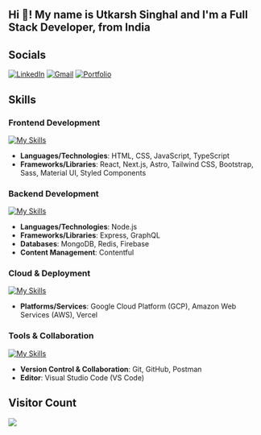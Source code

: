 <h2 align="left">Hi 👋! My name is Utkarsh Singhal and I'm a Full Stack Developer, from India</h2>

## Socials
[![LinkedIn](https://go-skill-icons.vercel.app/api/icons?i=linkedin)](https://linkedin.com/in/singhalutkarsh26)
[![Gmail](https://go-skill-icons.vercel.app/api/icons?i=gmail)](mailto:singhalutkarsh26@gmail.com)
[![Portfolio](https://go-skill-icons.vercel.app/api/icons?i=portfolio)](https://utkarsh-singhal.tech/)

## Skills

### **Frontend Development**
[![My Skills](https://go-skill-icons.vercel.app/api/icons?i=html,css,js,react,nextjs,astro,tailwind,bootstrap,sass,materialui,styledcomponents)](https://utkarsh-singhal.tech)

- **Languages/Technologies**: HTML, CSS, JavaScript, TypeScript
- **Frameworks/Libraries**: React, Next.js, Astro, Tailwind CSS, Bootstrap, Sass, Material UI, Styled Components

### **Backend Development**
[![My Skills](https://go-skill-icons.vercel.app/api/icons?i=nodejs,express,graphql,firebase,mongodb,redis,contentful)](https://utkarsh-singhal.tech)

- **Languages/Technologies**: Node.js
- **Frameworks/Libraries**: Express, GraphQL
- **Databases**: MongoDB, Redis, Firebase
- **Content Management**: Contentful

### **Cloud & Deployment**
[![My Skills](https://go-skill-icons.vercel.app/api/icons?i=gcp,aws,vercel)](https://utkarsh-singhal.tech)

- **Platforms/Services**: Google Cloud Platform (GCP), Amazon Web Services (AWS), Vercel

### **Tools & Collaboration**
[![My Skills](https://go-skill-icons.vercel.app/api/icons?i=git,github,postman,vscode)](https://utkarsh-singhal.tech)

- **Version Control & Collaboration**: Git, GitHub, Postman
- **Editor**: Visual Studio Code (VS Code)

## Visitor Count
<img align="left" src="https://profile-counter.glitch.me/Utkarsh-Singhal-26/count.svg"  />
